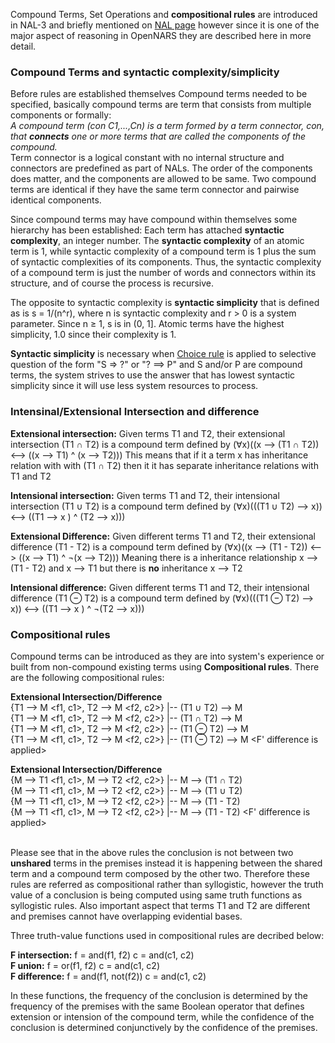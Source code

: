 Compound Terms, Set Operations and **compositional rules** are introduced in NAL-3 and briefly mentioned on [NAL page](https://github.com/opennars/opennars/wiki/Non-Axiomatic-Logic-(NAL),-Logic-behind-OpenNARS) however since it is one of the major aspect of reasoning in OpenNARS they are described here in more detail.

### Compound Terms and syntactic complexity/simplicity

Before rules are established themselves Compound terms needed to be specified, basically compound terms are term that consists from multiple components or formally: <br/> _A compound term (con C1,...,Cn) is a term formed by a term connector, con, that **connects** one or more terms that are called the components of the compound._ <br/>Term connector is a logical constant with no internal structure and connectors are predefined as part of NALs. The order of the components does matter, and the components are allowed to be same. Two compound terms are identical if they have the same term connector and pairwise identical components.

Since compound terms may have compound within themselves some hierarchy has been established: Each term has attached **syntactic complexity**, an integer number. The **syntactic complexity** of an atomic term is 1, while syntactic complexity of a compound term is 1 plus the sum of syntactic complexities of its components. Thus, the syntactic complexity of a compound term is just the number of  words and connectors within its structure, and of course the process is recursive. 

The opposite to syntactic complexity is **syntactic simplicity** that is defined as is s = 1/(n^r), where n is syntactic complexity and r > 0 is a system parameter. Since n ≥ 1, s is in (0, 1]. Atomic terms have the highest simplicity, 1.0 since their complexity is 1.

**Syntactic simplicity** is necessary when [Choice rule](https://github.com/opennars/opennars/wiki/Revision-and-Choice-Rules) is applied to selective question of the form "S => ?" or "? ==> P" and S and/or P are compound terms, the system strives to use the answer that has lowest syntactic simplicity since it will use less system resources to process.

### Intensinal/Extensional Intersection and difference

**Extensional intersection:** Given terms T1 and T2, their extensional intersection (T1 ∩ T2) is a compound term defined by (∀x)((x --> (T1 ∩ T2)) <--> ((x --> T1) ^ (x --> T2)))
This means that if it a term x has inheritance relation with with (T1 ∩ T2) then it it has separate inheritance relations  with T1 and T2 

**Intensional intersection:** Given terms T1 and T2, their intensional intersection (T1 ∪ T2) is a compound term defined by (∀x)(((T1 ∪ T2) --> x)) <--> ((T1 --> x ) ^ (T2 --> x)))

**Extensional Difference:** Given different terms T1 and T2, their extensional difference (T1 - T2) is a compound term defined by (∀x)((x --> (T1 - T2)) <--> ((x --> T1) ^ ¬(x --> T2))) Meaning there is a inheritance relationship x --> (T1 - T2) and x --> T1 but there is **no** inheritance x --> T2

**Intensional difference:** Given different  terms T1 and T2, their intensional difference (T1 ⊖ T2) is a compound term defined by (∀x)(((T1 ⊖ T2) --> x)) <--> ((T1 --> x ) ^ ¬(T2 --> x)))

### Compositional rules

Compound terms can be introduced as they are into system's experience or built from non-compound existing terms using **Compositional rules**.
There are the following compositional rules:

**Extensional Intersection/Difference** <br/>
{T1 --> M <f1, c1>, T2 --> M <f2, c2>} |-- (T1 ∪ T2) --> M <F union is applied> <br/>
{T1 --> M <f1, c1>, T2 --> M <f2, c2>} |-- (T1 ∩ T2) --> M <F intersection is applied> <br/>
{T1 --> M <f1, c1>, T2 --> M <f2, c2>} |-- (T1 ⊖ T2) --> M <F difference is applied> <br/>
{T1 --> M <f1, c1>, T2 --> M <f2, c2>} |-- (T1 ⊖ T2) --> M <F' difference is applied> <br/>

**Extensional Intersection/Difference** <br/>
{M --> T1 <f1, c1>, M --> T2 <f2, c2>} |-- M --> (T1 ∩ T2) <F intersection is applied> <br/>
{M --> T1 <f1, c1>, M --> T2 <f2, c2>} |-- M --> (T1 ∪ T2) <F union is applied> <br/>
{M --> T1 <f1, c1>, M --> T2 <f2, c2>} |-- M --> (T1 - T2) <F difference is applied> <br/>
{M --> T1 <f1, c1>, M --> T2 <f2, c2>} |-- M --> (T1 - T2) <F' difference is applied> <br/>
<br/>

Please see that in the above rules the conclusion is not between  two **unshared** terms in the premises instead it is happening between the shared term and a compound term composed by the other two. Therefore these rules are referred as compositional rather than syllogistic, however the truth value of a conclusion is being computed using same truth functions as syllogistic rules. Also important aspect that terms T1 and T2 are different and premises cannot have overlapping evidential bases. 

Three truth-value functions used in compositional rules are decribed below:

**F intersection:** f = and(f1, f2) c = and(c1, c2) <br/>
**F union:** f = or(f1, f2) c = and(c1, c2) <br/>
**F difference:** f = and(f1, not(f2)) c = and(c1, c2) <br/>

In these functions, the frequency of the conclusion is determined by the frequency of the premises with the same Boolean operator that defines extension or intension of the compound term, while the confidence of the conclusion is determined conjunctively by the confidence of the premises.



